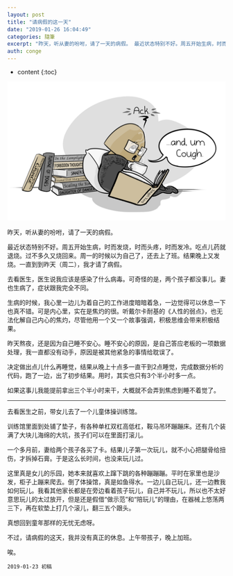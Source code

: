 ```yaml
---
layout: post
title: "请病假的这一天"
date: "2019-01-26 16:04:49"
categories: 隨筆
excerpt: "昨天，听从妻的吩咐，请了一天的病假。 最近状态特别不好。周五开始生病，时而发烧，时而头疼，时而发冷。吃点儿药就退烧。过不多久又烧回来。周一的时候..."
auth: conge
---
```

* content
{:toc}

![](/assets/images/隨筆/118382-190914ef5d50074a.png)

昨天，听从妻的吩咐，请了一天的病假。

最近状态特别不好。周五开始生病，时而发烧，时而头疼，时而发冷。吃点儿药就退烧。过不多久又烧回来。周一的时候以为自己了，还去上了班。结果晚上又发烧。一直到到昨天（周二），我才请了病假。

去看医生，医生说我应该是感染了什么病毒。可奇怪的是，两个孩子都没事儿。妻也生病了，症状跟我完全不同。

生病的时候，我心里一边儿为着自己的工作进度暗暗着急，一边觉得可以休息一下也真不错。可是内心里，实在是焦灼的很。听戴尔卡耐基的《人性的弱点》，也无法化解自己内心的焦灼，尽管他用一个又一个故事强调，积极思维会带来积极结果。

昨天熬夜，还是因为自己睡不安心。睡不安心的原因，是自己答应老板的一项数据处理，我一直都没有动手，原因是被其他紧急的事情给耽误了。

决定做出点儿什么再睡觉，结果从晚上十点多一直干到2点睡觉，完成数据分析的代码，跑了一边，出了初步结果。用时，其实也只有3个半小时多一点。

如果这事儿我能提前拿出三个半小时来干，大概就不会弄到焦虑到睡不着觉了。

-----

去看医生之前，带女儿去了一个儿童体操训练馆。

训练馆里面到处铺了垫子，有各种单杠双杠高低杠，鞍马吊环蹦蹦床。还有几个装满了大块儿海绵的大坑，孩子们可以在里面打滚儿。

一个多月前，妻给两个孩子各买了卡。结果儿子第一次玩儿，就不小心把腿骨给扭伤，才拆掉石膏。于是这么长时间，也没来玩儿过。

这里真是女儿的乐园，她本来就喜欢上蹿下跳的各种蹦蹦蹦。平时在家里也是沙发，柜子上蹦来爬去。倒了体操馆，真是如鱼得水。一边儿自己玩儿，还一边教我如何玩儿。我看其他家长都是在旁边看着孩子玩儿，自己并不玩儿，所以也不太好意思玩儿的太过放开，但是还是假借“做示范”和“陪玩儿”的理由，在器械上悠荡两三下，再在软垫上打几个滚儿，翻三五个跟头。

真想回到童年那样的无忧无虑呀。

不过，请病假的这天，我并没有真正的休息。上午带孩子，晚上加班。

唉。

```
2019-01-23 初稿
```

